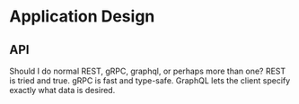 # Application Design

## API

Should I do normal REST, gRPC, graphql, or perhaps more than one?
REST is tried and true.
gRPC is fast and type-safe.
GraphQL lets the client specify exactly what data is desired.
